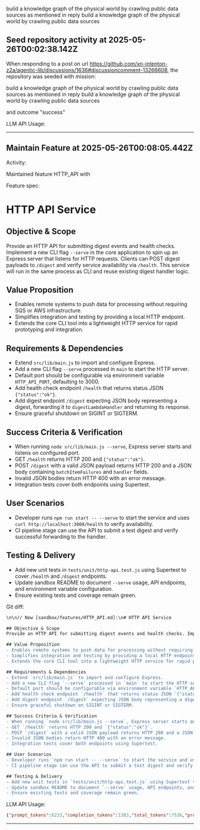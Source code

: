 build a knowledge graph of the physical world by crawling public data sources as mentioned in reply build a knowledge graph of the physical world by crawling public data sources
## Seed repository activity at 2025-05-26T00:02:38.142Z

When responding to a post on url https://github.com/xn-intenton-z2a/agentic-lib/discussions/1636#discussioncomment-13266608, the repository was seeded with mission:

build a knowledge graph of the physical world by crawling public data sources as mentioned in reply build a knowledge graph of the physical world by crawling public data sources

and outcome "success"

LLM API Usage:

---

## Maintain Feature at 2025-05-26T00:08:05.442Z

Activity:

Maintained feature HTTP_API with

Feature spec:

# HTTP API Service

## Objective & Scope
Provide an HTTP API for submitting digest events and health checks. Implement a new CLI flag `--serve` in the core application to spin up an Express server that listens for HTTP requests. Clients can POST digest payloads to `/digest` and verify service availability via `/health`. This service will run in the same process as CLI and reuse existing digest handler logic.

## Value Proposition
- Enables remote systems to push data for processing without requiring SQS or AWS infrastructure.
- Simplifies integration and testing by providing a local HTTP endpoint.
- Extends the core CLI tool into a lightweight HTTP service for rapid prototyping and integration.

## Requirements & Dependencies
- Extend `src/lib/main.js` to import and configure Express.
- Add a new CLI flag `--serve` processed in `main` to start the HTTP server.
- Default port should be configurable via environment variable `HTTP_API_PORT`, defaulting to 3000.
- Add health check endpoint `/health` that returns status JSON `{"status":"ok"}`.
- Add digest endpoint `/digest` expecting JSON body representing a digest, forwarding it to `digestLambdaHandler` and returning its response.
- Ensure graceful shutdown on SIGINT or SIGTERM.

## Success Criteria & Verification
- When running `node src/lib/main.js --serve`, Express server starts and listens on configured port.
- GET `/health` returns HTTP 200 and `{"status":"ok"}`.
- POST `/digest` with a valid JSON payload returns HTTP 200 and a JSON body containing `batchItemFailures` and `handler` fields.
- Invalid JSON bodies return HTTP 400 with an error message.
- Integration tests cover both endpoints using Supertest.

## User Scenarios
- Developer runs `npm run start -- --serve` to start the service and uses `curl http://localhost:3000/health` to verify availability.
- CI pipeline stage can use the API to submit a test digest and verify successful forwarding to the handler.

## Testing & Delivery
- Add new unit tests in `tests/unit/http-api.test.js` using Supertest to cover `/health` and `/digest` endpoints.
- Update sandbox README to document `--serve` usage, API endpoints, and environment variable configuration.
- Ensure existing tests and coverage remain green.


Git diff:
```diff
\n\n// New [sandbox/features/HTTP_API.md]:\n# HTTP API Service

## Objective & Scope
Provide an HTTP API for submitting digest events and health checks. Implement a new CLI flag `--serve` in the core application to spin up an Express server that listens for HTTP requests. Clients can POST digest payloads to `/digest` and verify service availability via `/health`. This service will run in the same process as CLI and reuse existing digest handler logic.

## Value Proposition
- Enables remote systems to push data for processing without requiring SQS or AWS infrastructure.
- Simplifies integration and testing by providing a local HTTP endpoint.
- Extends the core CLI tool into a lightweight HTTP service for rapid prototyping and integration.

## Requirements & Dependencies
- Extend `src/lib/main.js` to import and configure Express.
- Add a new CLI flag `--serve` processed in `main` to start the HTTP server.
- Default port should be configurable via environment variable `HTTP_API_PORT`, defaulting to 3000.
- Add health check endpoint `/health` that returns status JSON `{"status":"ok"}`.
- Add digest endpoint `/digest` expecting JSON body representing a digest, forwarding it to `digestLambdaHandler` and returning its response.
- Ensure graceful shutdown on SIGINT or SIGTERM.

## Success Criteria & Verification
- When running `node src/lib/main.js --serve`, Express server starts and listens on configured port.
- GET `/health` returns HTTP 200 and `{"status":"ok"}`.
- POST `/digest` with a valid JSON payload returns HTTP 200 and a JSON body containing `batchItemFailures` and `handler` fields.
- Invalid JSON bodies return HTTP 400 with an error message.
- Integration tests cover both endpoints using Supertest.

## User Scenarios
- Developer runs `npm run start -- --serve` to start the service and uses `curl http://localhost:3000/health` to verify availability.
- CI pipeline stage can use the API to submit a test digest and verify successful forwarding to the handler.

## Testing & Delivery
- Add new unit tests in `tests/unit/http-api.test.js` using Supertest to cover `/health` and `/digest` endpoints.
- Update sandbox README to document `--serve` usage, API endpoints, and environment variable configuration.
- Ensure existing tests and coverage remain green.
```

LLM API Usage:
```json
{"prompt_tokens":6233,"completion_tokens":1303,"total_tokens":7536,"prompt_tokens_details":{"cached_tokens":1152,"audio_tokens":0},"completion_tokens_details":{"reasoning_tokens":768,"audio_tokens":0,"accepted_prediction_tokens":0,"rejected_prediction_tokens":0}}
```

---